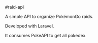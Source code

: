 #raid-api

A simple API to organize PokémonGo raids.

Developed with Laravel.

It consumes PokeAPI to get all pokedex.